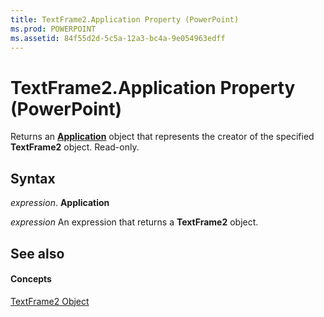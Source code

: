 ```yaml
---
title: TextFrame2.Application Property (PowerPoint)
ms.prod: POWERPOINT
ms.assetid: 84f55d2d-5c5a-12a3-bc4a-9e054963edff
---
```



# TextFrame2.Application Property (PowerPoint)

Returns an  **[Application](application-object-powerpoint.md)** object that represents the creator of the specified **TextFrame2** object. Read-only.


## Syntax

 _expression_. **Application**

 _expression_ An expression that returns a **TextFrame2** object.


## See also


#### Concepts


[TextFrame2 Object](textframe2-object-powerpoint.md)

